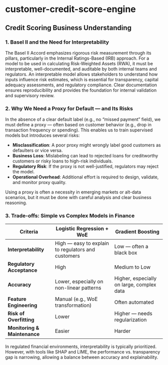 # customer-credit-score-engine

## Credit Scoring Business Understanding

### 1. Basel II and the Need for Interpretability

The Basel II Accord emphasizes rigorous risk measurement through its pillars, particularly in the Internal Ratings-Based (IRB) approach. For a model to be used in calculating Risk-Weighted Assets (RWA), it must be interpretable, well-documented, and auditable by both internal teams and regulators. An interpretable model allows stakeholders to understand how inputs influence risk estimates, which is essential for transparency, capital adequacy assessments, and regulatory compliance. Clear documentation ensures reproducibility and provides the foundation for internal validation and supervisory review.

### 2. Why We Need a Proxy for Default — and Its Risks

In the absence of a clear default label (e.g., no “missed payment” field), we must define a proxy — often based on customer behavior (e.g., drop in transaction frequency or spending). This enables us to train supervised models but introduces several risks:

- **Misclassification**: A poor proxy might wrongly label good customers as defaulters or vice versa.
- **Business Loss**: Mislabeling can lead to rejected loans for creditworthy customers or risky loans to high-risk individuals.
- **Regulatory Risk**: If the proxy is not well-justified, regulators may reject the model.
- **Operational Overhead**: Additional effort is required to design, validate, and monitor proxy quality.

Using a proxy is often a necessity in emerging markets or alt-data scenarios, but it must be done with careful analysis and clear business reasoning.

### 3. Trade-offs: Simple vs Complex Models in Finance

| Criteria | Logistic Regression + WoE | Gradient Boosting |
|---------|----------------------------|-------------------|
| **Interpretability** | High — easy to explain to regulators and customers | Low — often a black box |
| **Regulatory Acceptance** | High | Medium to Low |
| **Accuracy** | Lower, especially on non-linear patterns | Higher, especially on large, complex data |
| **Feature Engineering** | Manual (e.g., WoE transformation) | Often automated |
| **Risk of Overfitting** | Lower | Higher — needs regularization |
| **Monitoring & Maintenance** | Easier | Harder |

In regulated financial environments, interpretability is typically prioritized. However, with tools like SHAP and LIME, the performance vs. transparency gap is narrowing, allowing a balance between accuracy and explainability.
